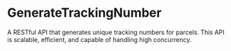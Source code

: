 # GenerateTrackingNumber
A RESTful API that generates unique tracking numbers for parcels. This API is scalable, efficient, and capable of handling high concurrency.
